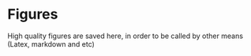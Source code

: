 # Figures

High quality figures are saved here, in order to be called by other means (Latex, markdown and  etc)
